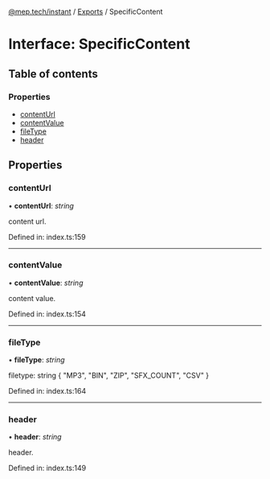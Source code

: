 [@mep.tech/instant](../DOCS.md) / [Exports](../modules.md) / SpecificContent

# Interface: SpecificContent

## Table of contents

### Properties

- [contentUrl](specificcontent.md#contenturl)
- [contentValue](specificcontent.md#contentvalue)
- [fileType](specificcontent.md#filetype)
- [header](specificcontent.md#header)

## Properties

### contentUrl

• **contentUrl**: *string*

content url.

Defined in: index.ts:159

___

### contentValue

• **contentValue**: *string*

content value.

Defined in: index.ts:154

___

### fileType

• **fileType**: *string*

filetype: string { "MP3", "BIN", "ZIP", "SFX_COUNT", "CSV" }

Defined in: index.ts:164

___

### header

• **header**: *string*

header.

Defined in: index.ts:149
